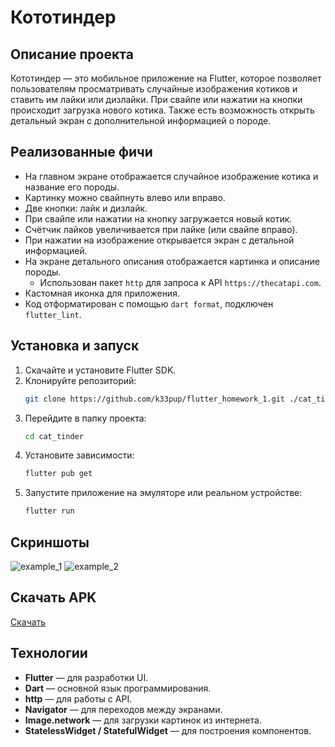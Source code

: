 # Кототиндер

## Описание проекта
Кототиндер — это мобильное приложение на Flutter, которое позволяет пользователям просматривать случайные изображения котиков и ставить им лайки или дизлайки. При свайпе или нажатии на кнопки происходит загрузка нового котика. Также есть возможность открыть детальный экран с дополнительной информацией о породе.

## Реализованные фичи
- На главном экране отображается случайное изображение котика и название его породы.
- Картинку можно свайпнуть влево или вправо.
- Две кнопки: лайк и дизлайк.
- При свайпе или нажатии на кнопку загружается новый котик.
- Счётчик лайков увеличивается при лайке (или свайпе вправо).
- При нажатии на изображение открывается экран с детальной информацией.
- На экране детального описания отображается картинка и описание породы.
  - Использован пакет `http` для запроса к API `https://thecatapi.com`.
- Кастомная иконка для приложения.
- Код отформатирован с помощью `dart format`, подключен `flutter_lint`.

## Установка и запуск
1. Скачайте и установите Flutter SDK.
2. Клонируйте репозиторий:
   ```bash
   git clone https://github.com/k33pup/flutter_homework_1.git ./cat_tinder
   ```
3. Перейдите в папку проекта:
   ```bash
   cd cat_tinder
   ```
4. Установите зависимости:
   ```bash
   flutter pub get
   ```
5. Запустите приложение на эмуляторе или реальном устройстве:
   ```bash
   flutter run
   ```

## Скриншоты
![example_1](https://github.com/user-attachments/assets/d3fb87f0-961d-49be-96b6-1a6777020297)
![example_2](https://github.com/user-attachments/assets/95539441-e244-4384-b448-5151ceb0931e)

## Скачать APK
[Скачать](https://github.com/k33pup/flutter_homework_1/releases/tag/v1.0.0)

## Технологии
- **Flutter** — для разработки UI.
- **Dart** — основной язык программирования.
- **http** — для работы с API.
- **Navigator** — для переходов между экранами.
- **Image.network** — для загрузки картинок из интернета.
- **StatelessWidget / StatefulWidget** — для построения компонентов.


